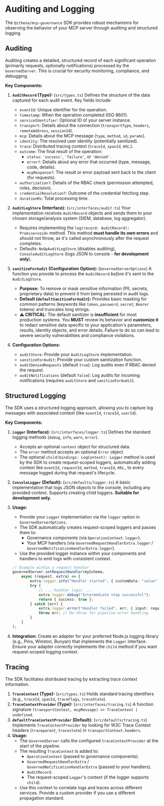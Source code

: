 # Auditing and Logging

The `@ithena/mcp-governance` SDK provides robust mechanisms for observing the behavior of your MCP server through auditing and structured logging.

## Auditing

Auditing creates a detailed, structured record of each significant operation (primarily requests, optionally notifications) processed by the `GovernedServer`. This is crucial for security monitoring, compliance, and debugging.

**Key Components:**

1.  **`AuditRecord` (Type):** (`src/types.ts`) Defines the structure of the data captured for each audit event. Key fields include:
    *   `eventId`: Unique identifier for the operation.
    *   `timestamp`: When the operation completed (ISO 8601).
    *   `serviceIdentifier`: Optional ID of your server instance.
    *   `transport`: Details about the connection (`transportType`, `headers`, `remoteAddress`, `sessionId`).
    *   `mcp`: Details about the MCP message (`type`, `method`, `id`, `params`).
    *   `identity`: The resolved user identity (potentially sanitized).
    *   `trace`: Distributed tracing context (`traceId`, `spanId`, etc.).
    *   `outcome`: The final result of the operation:
        *   `status`: `'success'`, `'failure'`, or `'denied'`.
        *   `error?`: Details about any error that occurred (type, message, code, details).
        *   `mcpResponse?`: The result or error payload sent back to the client (for requests).
    *   `authorization?`: Details of the RBAC check (permission attempted, roles, decision).
    *   `credentialResolution?`: Outcome of the credential fetching step.
    *   `durationMs`: Total processing time.

2.  **`AuditLogStore` (Interface):** (`src/interfaces/audit.ts`) Your implementation receives `AuditRecord` objects and sends them to your chosen storage/analysis system (SIEM, database, log aggregator).
    *   Requires implementing the `log(record: AuditRecord): Promise<void>` method. This method **must handle its own errors** and should not throw, as it's called asynchronously after the request completes.
    *   Defaults: `NoOpAuditLogStore` (disables auditing), `ConsoleAuditLogStore` (logs JSON to console - **for development only**).

3.  **`sanitizeForAudit` (Configuration Option):** (`GovernedServerOptions`) A function you provide to process the `AuditRecord` *before* it's sent to the `AuditLogStore`.
    *   **Purpose:** To remove or mask sensitive information (PII, secrets, proprietary data) to prevent it from being persisted in audit logs.
    *   **Default (`defaultSanitizeForAudit`):** Provides basic masking for common patterns (keywords like `token`, `password`, `secret`; `Bearer` tokens) and truncates long strings.
    *   **⚠️ CRITICAL:** The default sanitizer is **insufficient** for most production systems. You **MUST** review its behavior and **customize it** to redact sensitive data specific to your application's parameters, results, identity objects, and error details. Failure to do so can lead to severe security vulnerabilities and compliance violations.

4.  **Configuration Options:**
    *   `auditStore`: Provide your `AuditLogStore` implementation.
    *   `sanitizeForAudit`: Provide your custom sanitization function.
    *   `auditDeniedRequests` (default `true`): Log audits even if RBAC denied the request.
    *   `auditNotifications` (default `false`): Log audits for incoming notifications (requires `auditStore` and `sanitizeForAudit`).

## Structured Logging

The SDK uses a structured logging approach, allowing you to capture log messages with associated context (like `eventId`, `traceId`, `userId`).

**Key Components:**

1.  **`Logger` (Interface):** (`src/interfaces/logger.ts`) Defines the standard logging methods (`debug`, `info`, `warn`, `error`).
    *   Accepts an optional `context` object for structured data.
    *   The `error` method accepts an optional `Error` object.
    *   The optional `child(bindings: LogContext): Logger` method is used by the SDK to create request-scoped loggers, automatically adding context like `eventId`, `requestId`, `method`, `traceId`, etc., to every message logged during that request's lifecycle.

2.  **`ConsoleLogger` (Default):** (`src/defaults/logger.ts`) A basic implementation that logs JSON objects to the console, including any provided context. Supports creating child loggers. **Suitable for development only.**

3.  **Usage:**
    *   Provide your `Logger` implementation via the `logger` option in `GovernedServerOptions`.
    *   The SDK automatically creates request-scoped loggers and passes them to:
        *   Governance components (via `OperationContext.logger`).
        *   Your MCP handlers (via `GovernedRequestHandlerExtra.logger` / `GovernedNotificationHandlerExtra.logger`).
    *   Use the provided logger instance within your components and handlers to emit logs with consistent context.

    ```typescript
    // Example within a request handler
    governedServer.setRequestHandler(mySchema,
        async (request, extra) => {
            extra.logger.info("Handler started", { customData: "value" });
            try {
                // ... handler logic ...
                extra.logger.debug("Intermediate step successful");
                return { success: true };
            } catch (err) {
                extra.logger.error("Handler failed", err, { input: request.params });
                throw err; // Re-throw for pipeline error handling
            }
        }
    );
    ```

4.  **Integration:** Create an adapter for your preferred Node.js logging library (e.g., Pino, Winston, Bunyan) that implements the `Logger` interface. Ensure your adapter correctly implements the `child` method if you want request-scoped logging context.

## Tracing

The SDK facilitates distributed tracing by extracting trace context information.

1.  **`TraceContext` (Type):** (`src/types.ts`) Holds standard tracing identifiers (e.g., `traceId`, `spanId`, `traceFlags`, `traceState`).
2.  **`TraceContextProvider` (Type):** (`src/interfaces/tracing.ts`) A function signature `(transportContext, mcpMessage) => TraceContext | undefined`.
3.  **`defaultTraceContextProvider` (Default):** (`src/defaults/tracing.ts`) Implements `TraceContextProvider` by looking for W3C Trace Context headers (`traceparent`, `tracestate`) in `transportContext.headers`.
4.  **Usage:**
    *   The `GovernedServer` calls the configured `traceContextProvider` at the start of the pipeline.
    *   The resulting `TraceContext` is added to:
        *   `OperationContext` (passed to governance components).
        *   `GovernedRequestHandlerExtra` / `GovernedNotificationHandlerExtra` (passed to your handlers).
        *   `AuditRecord`.
        *   The request-scoped `Logger`'s context (if the logger supports `child`).
    *   Use this context to correlate logs and traces across different services. Provide a custom provider if you use a different propagation standard. 